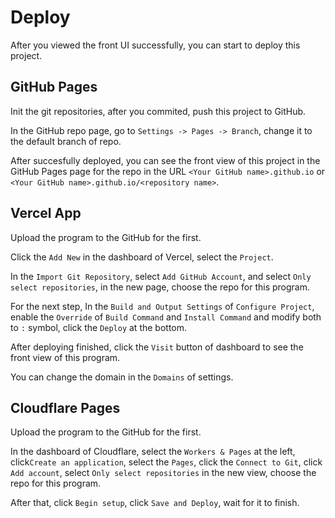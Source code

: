 # Deploy

After you viewed the front UI successfully, you can start to deploy this project.

## GitHub Pages

Init the git repositories, after you commited, push this project to GitHub.

In the GitHub repo page, go to ``Settings -> Pages -> Branch``, change it to the default branch of repo.

After succesfully deployed, you can see the front view of this project in the GitHub Pages page for the repo in the URL ``<Your GitHub name>.github.io`` or ``<Your GitHub name>.github.io/<repository name>``.

## Vercel App

Upload the program to the GitHub for the first.

Click the ``Add New`` in the dashboard of Vercel, select the ``Project``.

In the ``Import Git Repository``, select ``Add GitHub Account``, and select ``Only select repositories``, in the new page, choose the repo for this program.

For the next step, In the ``Build and Output Settings`` of ``Configure Project``, enable the ``Override`` of ``Build Command`` and ``Install Command`` and modify both to ``:`` symbol, click the ``Deploy`` at the bottom.

After deploying finished, click the ``Visit`` button of dashboard to see the front view of this program.

You can change the domain in the ``Domains`` of settings.

## Cloudflare Pages

Upload the program to the GitHub for the first.

In the dashboard of Cloudflare, select the ``Workers & Pages`` at the left, click``Create an application``, select the ``Pages``, click the ``Connect to Git``, click ``Add account``, select ``Only select repositories`` in the new view, choose the repo for this program.

After that, click ``Begin setup``, click ``Save and Deploy``, wait for it to finish.
